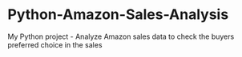 # Python-Amazon-Sales-Analysis

My Python project - Analyze Amazon sales data to check the buyers preferred choice in the sales
